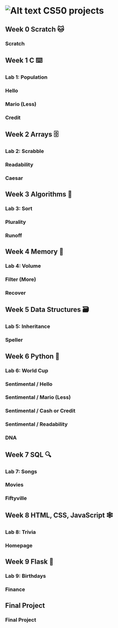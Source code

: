 # ![Alt text](https://pll.harvard.edu/themes/custom/twel_scholar/favicon.ico) CS50 projects

## Week 0 Scratch 🐱</span>
### Scratch

## Week 1 C ⌨️
### Lab 1: Population
### Hello
### Mario (Less)
### Credit

## Week 2 Arrays 🗄️
### Lab 2: Scrabble
### Readability
### Caesar

## Week 3 Algorithms 📝
### Lab 3: Sort
### Plurality
### Runoff 

## Week 4 Memory 🧠
### Lab 4: Volume 
### Filter (More)
### Recover 

## Week 5 Data Structures 🗃️
### Lab 5: Inheritance
### Speller

## Week 6 Python 🐍
### Lab 6: World Cup
### Sentimental / Hello
### Sentimental / Mario (Less)
### Sentimental / Cash or Credit
### Sentimental / Readability
### DNA

## Week 7 SQL 🔍
### Lab 7: Songs
### Movies
### Fiftyville

## Week 8 HTML, CSS, JavaScript 🕸️
### Lab 8: Trivia
### Homepage

## Week 9 Flask 🧪
### Lab 9: Birthdays
### Finance

## Final Project
### Final Project
